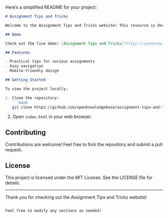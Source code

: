 Here’s a simplified README for your project:

```markdown
# Assignment Tips and Tricks

Welcome to the Assignment Tips and Tricks website! This resource is designed to help students enhance their assignment skills with practical advice and strategies.

## Demo

Check out the live demo: [Assignment Tips and Tricks](https://openknowledgebase.github.io/assignment-tips-and-tricks-/)

## Features

- Practical tips for various assignments
- Easy navigation
- Mobile-friendly design

## Getting Started

To view the project locally:

1. Clone the repository:
   ```bash
   git clone https://github.com/openknowledgebase/assignment-tips-and-tricks-.git
   ```

2. Open `index.html` in your web browser.

## Contributing

Contributions are welcome! Feel free to fork the repository and submit a pull request.

## License

This project is licensed under the MIT License. See the LICENSE file for details.

---

Thank you for checking out the Assignment Tips and Tricks website!
```

Feel free to modify any sections as needed!
